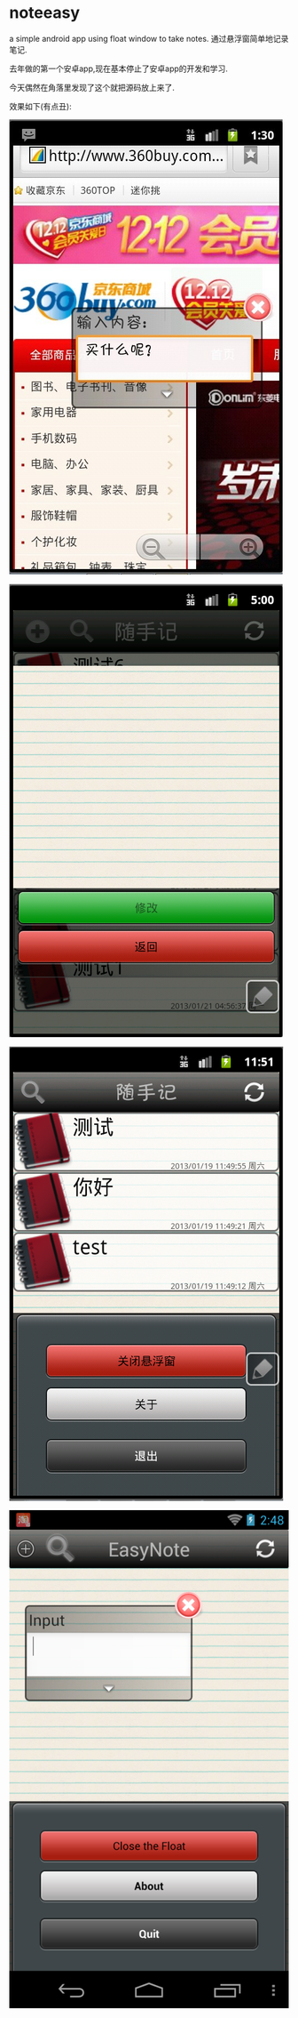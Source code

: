 noteeasy
========

a simple android app using float window to take notes.
通过悬浮窗简单地记录笔记.

去年做的第一个安卓app,现在基本停止了安卓app的开发和学习.  

今天偶然在角落里发现了这个就把源码放上来了.    

效果如下(有点丑):

![image](https://github.com/fairjm/noteeasy/blob/master/images/1.jpg)


![image](https://github.com/fairjm/noteeasy/blob/master/images/2.png)


![image](https://github.com/fairjm/noteeasy/blob/master/images/3.png)


![image](https://github.com/fairjm/noteeasy/blob/master/images/4.png)
